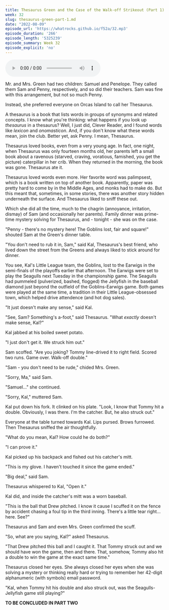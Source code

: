 ```yaml
---
title: Thesaurus Green and the Case of the Walk-off Strikeout (Part 1)
week: 32
slug: thesaurus-green-part-1.md
date: "2022-08-09"
episode_url: 'https://whatrocks.github.io/f52a/32.mp3'
episode_duration: '266'
episode_length: '5325239'
episode_summary: Week 32
episode_explicit: 'no'
---
```


<audio controls="controls">
  <source type="audio/mp3" src="https://whatrocks.github.io/f52a/32.mp3"></source>
</audio>

Mr. and Mrs. Green had two children: Samuel and Penelope. They called them Sam and Penny, respectively, and so did their teachers. Sam was fine with this arrangement, but not so much Penny.

Instead, she preferred everyone on Orcas Island to call her Thesaurus.

A thesaurus is a book that lists words in groups of synonyms and related concepts. I know what you're thinking: what happens if you look up *thesaurus* in a thesaurus? Well, I just did, Clever Reader, and I found words like *lexicon* and *onomasticon*. And, if you don't know what these words mean, join the club. Better yet, ask Penny. I mean, Thesaurus.

Thesaurus loved books, even from a very young age. In fact, one night, when Thesaurus was only fourteen months old, her parents left a small book about a ravenous (starved, craving, voratious, famished, you get the picture) caterpillar in her crib. When they returned in the morning, the book was gone. Thesaurus ate it.

Thesaurus loved words even more. Her favorite word was palimpsest, which is a book written on top of another book. Apparently, paper was pretty hard to come by in the Middle Ages, and monks had to make do. But this meant that, sometimes, in some stories, there was another story hidden underneath the surface. And Thesaurus liked to sniff these out.

Which she did all the time, much to the chagrin (annoyance, irritation, dismay) of Sam (and occasionally her parents). Family dinner was prime-time mystery solving for Thesaurus, and - tonight - she was on the case.

"Penny - there's no mystery here! The Goblins lost, fair and square!" shouted Sam at the Green's dinner table.

"You don't need to rub it in, Sam," said Kal, Thesaurus's best friend, who lived down the street from the Greens and always liked to stick around for dinner.

You see, Kal's Little League team, the Goblins, lost to the Earwigs in the semi-finals of the playoffs earlier that afternoon. The Earwigs were set to play the Seagulls next Tuesday in the championship game. The Seagulls had pummeled (pulverized, bashed, flogged) the Jellyfish in the baseball diamond just beyond the outfield of the Goblins-Earwigs game. Both games were played at the same time, a tradition in their Little League-obsessed town, which helped drive attendence (and hot dog sales).

"It just doesn't make any sense," said Kal.

"See, Sam? Something's a-foot," said Thesaurus. "What *exactly* doesn't make sense, Kal?"

Kal jabbed at his boiled sweet potato.

"I just don't get it. We struck him out."

Sam scoffed. "Are you joking? Tommy line-drived it to right field. Scored two runs. Game over. Walk-off double."

"Sam - you don't need to be rude," chided Mrs. Green.

"Sorry, Ma," said Sam.

"Samuel..." she continued.

"Sorry, Kal," muttered Sam.

Kal put down his fork. It clinked on his plate. "Look, I know that Tommy hit a double. Obviously, I was there. I'm the catcher. But, he also struck out."

Everyone at the table turned towards Kal. Lips pursed. Brows furrowed. Then Thesaurus sniffed the air thoughtfully.

"What do you mean, Kal? How could he do both?"

"I can prove it."

Kal picked up his backpack and fished out his catcher's mitt.

"This is my glove. I haven't touched it since the game ended."

"Big deal," said Sam.

Thesaurus whispered to Kal, "Open it."

Kal did, and inside the catcher's mitt was a worn baseball.

"This is the ball that Drew pitched. I know it cause I scuffed it on the fence by accident chasing a foul tip in the third inning. There's a little tear right... here. See?"

Thesaurus and Sam and even Mrs. Green confirmed the scuff.

"So, what are you saying, Kal?" asked Thesaurus.

"That Drew pitched this ball and I caught it. That Tommy struck out and we should have won the game, then and there. That, somehow, Tommy also hit a double to win the game at the exact same time."

Thesaurus closed her eyes. She always closed her eyes when she was solving a mystery or thinking really hard or trying to remember her 42-digit alphanumeric (with symbols) email password.

"Kal, when Tommy hit his double and also struck out, was the Seagulls-Jellyfish game still playing?"

**TO BE CONCLUDED IN PART TWO**